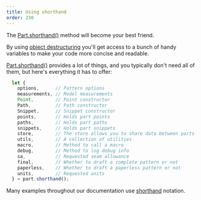 ```yaml
---
title: Using shorthand
order: 230
---
```


The [Part.shorthand()](/api/part/#shorthand) method will become your best friend.

By using [object destructuring](https://developer.mozilla.org/en-US/docs/Web/JavaScript/Reference/Operators/Destructuring_assignment#Object_destructuring) you'll get access to a bunch of handy variables to make your code more concise and readable.

[Part.shorthand()](/api/#part-shorthand) provides a lot of things, and you typically don't need all of them, but here's everything it has to offer:

```js
  let {
    options,      // Pattern options
    measurements, // Model measurements
    Point,        // Point constructor
    Path,         // Path constructor
    Snippet,      // Snippet constructor
    points,       // Holds part points
    paths,        // Holds part paths
    snippets,     // Holds part snippets
    store,        // The store allows you to share data between parts
    utils,        // A collection of utilities
    macro,        // Method to call a macro
    debug,        // Method to log debug info
    sa,           // Requested seam allowance
    final,        // Whether to draft a complete pattern or not
    paperless,    // Whether to draft a paperless pattern or not
    units,        // Requested units
  } = part.shorthand();
```

<note>

Many examples throughout our documentation use [shorthand](#using-shorthand) notation.

</Note>